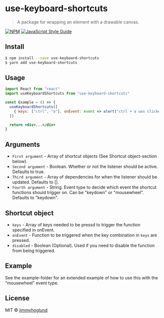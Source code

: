 # use-keyboard-shortcuts

> A package for wrapping an element with a drawable canvas.

[![NPM](https://img.shields.io/npm/v/react-drawable-overlay.svg)](https://www.npmjs.com/package/use-keyboard-shortcuts) [![JavaScript Style Guide](https://img.shields.io/badge/code_style-standard-brightgreen.svg)](https://standardjs.com)

## Install

```bash
$ npm install --save use-keyboard-shortcuts
$ yarn add use-keyboard-shortcuts
```

## Usage

```jsx
import React from "react"
import useKeyboardShortcuts from "use-keyboard-shortcuts"

const Example = () => {
  useKeyboardShortcuts([
    { keys: ["ctrl", "a"], onEvent: event => alert("ctrl + a was clicked") },
  ])

  return <div>...</div>
}
```

## Arguments

- `First argument` - Array of shortcut objects (See Shortcut object-section below).
- `Second argument` - Boolean. Whether or not the listener should be active. Defaults to true.
- `Third argument` - Array of dependencies for when the listener should be updated. Defaults to [].
- `Fourth argument` - String. Event type to decide which event the shortcut functions should trigger on. Can be "keydown" or "mousewheel". Defaults to "keydown".

## Shortcut object

- `keys` - Array of keys needed to be pressd to trigger the function specified in onEvent.
- `onEvent` - Function to be triggered when the key combination in `keys` are pressed.
- `disabled` - Boolean (Optional). Used if you need to disable the function from being triggered.

## Example

See the example-folder for an extended example of how to use this with the "mousewheel" event type.

## License

MIT © [jimmyhoglund](https://github.com/jimmyhoglund)
